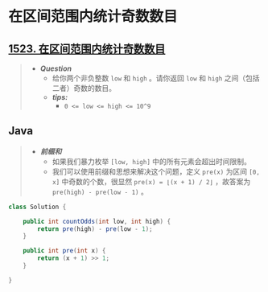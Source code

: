 # 在区间范围内统计奇数数目

## [1523. 在区间范围内统计奇数数目](https://leetcode.cn/problems/count-odd-numbers-in-an-interval-range/)

> - ***Question***
>   - 给你两个非负整数 `low` 和 `high` 。请你返回 `low` 和 `high` 之间（包括二者）奇数的数目。
>   - ***tips:***
>     - `0 <= low <= high <= 10^9`

## Java

> - ***前缀和***
>   - 如果我们暴力枚举 `[low, high]` 中的所有元素会超出时间限制。
>   - 我们可以使用前缀和思想来解决这个问题，定义 `pre(x)` 为区间 `[0, x]` 中奇数的个数，很显然 `pre(x) = ⌊(x + 1) / 2⌋` ，故答案为 `pre(high) - pre(low - 1)` 。

```java
class Solution {

    public int countOdds(int low, int high) {
        return pre(high) - pre(low - 1);
    }

    public int pre(int x) {
        return (x + 1) >> 1;
    }

}
```
